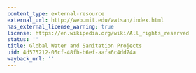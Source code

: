```yaml
---
content_type: external-resource
external_url: http://web.mit.edu/watsan/index.html
has_external_license_warning: true
license: https://en.wikipedia.org/wiki/All_rights_reserved
status: ''
title: Global Water and Sanitation Projects
uid: 4d575212-05cf-48fb-b6ef-aafa6c4dd74a
wayback_url: ''
---
```

